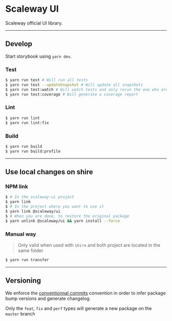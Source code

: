 # Scaleway UI

Scaleway official UI library.

---

## Develop

Start storybook using `yarn dev`.

### Test

```sh
$ yarn run test # Will run all tests
$ yarn run test --updateSnapshot # Will update all snapshots
$ yarn run test:watch # Will watch tests and only rerun the one who are modified
$ yarn run test:coverage # Will generate a coverage report
```

### Lint

```sh
$ yarn run lint
$ yarn run lint:fix
```

### Build

```sh
$ yarn run build
$ yarn run build:profile
```

---

## Use local changes on shire

### NPM link

```sh
$ # In the scaleway-ui project
$ yarn link
$ # In the project where you want to use it
$ yarn link @scaleway/ui
$ # When you are done, to restore the original package
$ yarn unlink @scaleway/ui && yarn install --force
```

### Manual way

> Only valid when used with `shire` and both project are located in the same folder

```sh
$ yarn run transfer
```

---

## Versioning

We enforce the [conventionnal commits](https://www.conventionalcommits.org) convention in order to infer package bump versions and generate changelog.

Only the `feat`, `fix` and `perf` types will generate a new package on the `master` branch
